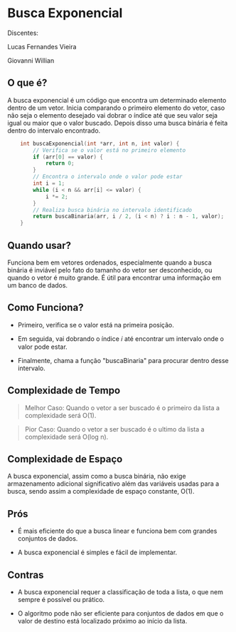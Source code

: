 # Busca Exponencial

Discentes:

Lucas Fernandes Vieira

Giovanni Willian

## O que é?
  
A busca exponencial é um código que encontra um determinado elemento dentro de um vetor.
Inicia comparando o primeiro elemento do vetor, caso não seja o elemento desejado vai dobrar o índice até que seu valor seja igual ou maior que o valor buscado.
Depois disso uma busca binária é feita dentro do intervalo encontrado.

```c
    int buscaExponencial(int *arr, int n, int valor) {
        // Verifica se o valor está no primeiro elemento
        if (arr[0] == valor) {
            return 0;
        }
        // Encontra o intervalo onde o valor pode estar
        int i = 1;
        while (i < n && arr[i] <= valor) {
            i *= 2;
        }
        // Realiza busca binária no intervalo identificado
        return buscaBinaria(arr, i / 2, (i < n) ? i : n - 1, valor);
    }
```
## Quando usar?

Funciona bem em vetores ordenados, especialmente quando a busca binária é inviável pelo fato do tamanho do vetor ser desconhecido, ou quando o vetor é muito grande.
É útil para encontrar uma informação em um banco de dados.

## Como Funciona?

* Primeiro, verifica se o valor está na primeira posição.

* Em seguida, vai dobrando o índice 𝑖 até encontrar um intervalo onde o valor pode estar.

* Finalmente, chama a função "buscaBinaria" para procurar dentro desse intervalo.

## Complexidade de Tempo

> Melhor Caso: Quando o vetor a ser buscado é o primeiro da lista a complexidade será O(1).

> Pior Caso: Quando o vetor a ser buscado é o ultimo da lista a complexidade será O(log n).

## Complexidade de Espaço

A busca exponencial, assim como a busca binária, não exige armazenamento adicional significativo além das variáveis usadas para a busca, sendo assim a complexidade de espaço constante, O(1).

## Prós

* É mais eficiente do que a busca linear e funciona bem com grandes conjuntos de dados.

* A busca exponencial é simples e fácil de implementar.

## Contras

* A busca exponencial requer a classificação de toda a lista, o que nem sempre é possível ou prático.

* O algoritmo pode não ser eficiente para conjuntos de dados em que o valor de destino está localizado próximo ao início da lista.

